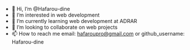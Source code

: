 - 👋 Hi, I’m @Hafarou-dine
- 👀 I’m interested in web development
- 🌱 I’m currently learning web development at ADRAR
- 💞️ I’m looking to collaborate on web projects
- 📫 How to reach me email: hafaroupro@gmail.com or github_username: Hafarou-dine

<!---
Hafarou-dine/Hafarou-dine is a ✨ special ✨ repository because its `README.md` (this file) appears on your GitHub profile.
You can click the Preview link to take a look at your changes.
--->
